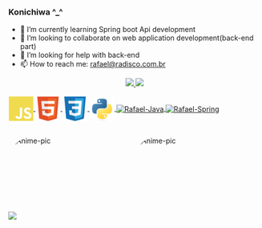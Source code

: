 ### Konichiwa ^_^

- 🌱 I’m currently learning Spring boot Api development
- 👯 I’m looking to collaborate on web application development(back-end part)
- 🤔 I’m looking for help with back-end
- 📫 How to reach me: rafael@radisco.com.br

<div align="center">
  <a href="https://github.com/Rafael-Kauati/Rafael-Kauati">
  <img height="180px" src="https://github-readme-stats.vercel.app/api?username=Rafael-kauati&show_icons=true&theme=blue-green&include_all_commits=true&count_private=true"/>
  <img height="180px" src="https://github-readme-stats.vercel.app/api/top-langs/?username=Rafael-kauati&layout=compact&langs_count=7&theme=blue-green"/>
</div>

  
  <div style="display: inline_block"><br>
  <img align="center" alt="Rafael-Js" height="50" width="50" src="https://raw.githubusercontent.com/devicons/devicon/master/icons/javascript/javascript-plain.svg"> 
  <img align="center" alt="Rafael-HTML" height="50" width="50" src="https://raw.githubusercontent.com/devicons/devicon/master/icons/html5/html5-original.svg">
  <img align="center" alt="Rafael-CSS" height="50" width="50" src="https://raw.githubusercontent.com/devicons/devicon/master/icons/css3/css3-original.svg">
  <img align="center" alt="Rafael-Python" height="50" width="50" src="https://raw.githubusercontent.com/devicons/devicon/master/icons/python/python-original.svg">
  <img align="center" height="50" width="50" alt="Rafael-Java" src="https://cdn.jsdelivr.net/gh/devicons/devicon/icons/java/java-original.svg" />
  <img align="center" height="50" width="50" alt="Rafael-Spring" src="https://cdn.jsdelivr.net/gh/devicons/devicon/icons/spring/spring-original.svg" />
  
</div>

##
  <div style="display: inline_block">
    <img align="left" alt="Anime-pic" height="150" width="250" style="border-radius:50px;" src="https://i.pinimg.com/originals/f7/22/01/f72201273a1f6541a7059d496fc062d4.gif">
    <img align="left" alt="Anime-pic" height="150" width="250" style="border-radius:50px;" src="https://i.pinimg.com/originals/83/57/5a/83575aafac35371808733e2be53d9fae.png">
  <img src= "https://img.shields.io/badge/Gmail-D14836?style=for-the-badge&logo=gmail&logoColor=white" href="">
  </div>
  
